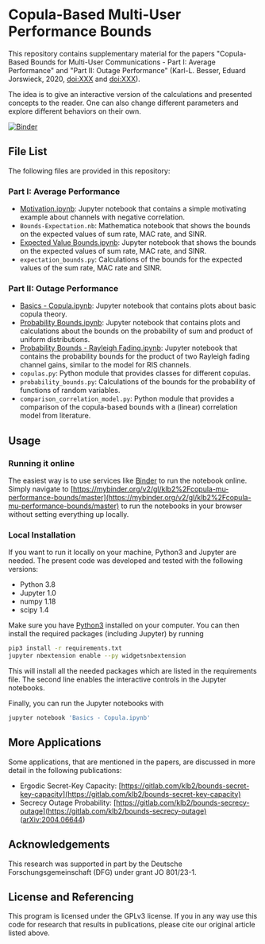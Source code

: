 # Copula-Based Multi-User Performance Bounds

This repository contains supplementary material for the papers "Copula-Based
Bounds for Multi-User Communications - Part I: Average Performance" and "Part
II: Outage Performance" (Karl-L. Besser, Eduard Jorswieck, 2020, [doi:XXX]()
and [doi:XXX]()).

The idea is to give an interactive version of the calculations and presented
concepts to the reader. One can also change different parameters and explore
different behaviors on their own.

[![Binder](https://mybinder.org/badge_logo.svg)](https://mybinder.org/v2/gl/klb2%2Fcopula-mu-performance-bounds/master)


## File List
The following files are provided in this repository:

### Part I: Average Performance
* [Motivation.ipynb](https://mybinder.org/v2/gl/klb2%2Fcopula-mu-performance-bounds/master?filepath=Motivation.ipynb):
  Jupyter notebook that contains a simple motivating example about channels
  with negative correlation.
* `Bounds-Expectation.nb`: Mathematica notebook that shows the bounds on the
  expected values of sum rate, MAC rate, and SINR.
* [Expected Value Bounds.ipynb](https://mybinder.org/v2/gl/klb2%2Fcopula-mu-performance-bounds/master?filepath=Expected%20Value%20Bounds.ipynb): Jupyter notebook that
  shows the bounds on the expected values of sum rate, MAC rate, and SINR.
* `expectation_bounds.py`: Calculations of the bounds for the expected values
  of the sum rate, MAC rate and SINR.

### Part II: Outage Performance
* [Basics - Copula.ipynb](https://mybinder.org/v2/gl/klb2%2Fcopula-mu-performance-bounds/master?filepath=Basics%20-%20Copula.ipynb): Jupyter notebook that contains plots about basic copula theory.
* [Probability Bounds.ipynb](https://mybinder.org/v2/gl/klb2%2Fcopula-mu-performance-bounds/master?filepath=Probability%20Bounds.ipynb): Jupyter notebook that
  contains plots and calculations about the bounds on the probability of sum
  and product of uniform distributions.
* [Probability Bounds - Rayleigh Fading.ipynb](https://mybinder.org/v2/gl/klb2%2Fcopula-mu-performance-bounds/master?filepath=Probability%20Bounds%20-%20Rayleigh%20Fading.ipynb): Jupyter
  notebook that contains the probability bounds for the product of two Rayleigh
  fading channel gains, similar to the model for RIS channels.
* `copulas.py`: Python module that provides classes for different copulas.
* `probability_bounds.py`: Calculations of the bounds for the probability of
  functions of random variables.
* `comparison_correlation_model.py`: Python module that provides a comparison
  of the copula-based bounds with a (linear) correlation model from literature.


## Usage
### Running it online
The easiest way is to use services like [Binder](https://mybinder.org/) to run
the notebook online. Simply navigate to
[https://mybinder.org/v2/gl/klb2%2Fcopula-mu-performance-bounds/master](https://mybinder.org/v2/gl/klb2%2Fcopula-mu-performance-bounds/master)
to run the notebooks in your browser without setting everything up locally.

### Local Installation
If you want to run it locally on your machine, Python3 and Jupyter are needed.
The present code was developed and tested with the following versions:
- Python 3.8
- Jupyter 1.0
- numpy 1.18
- scipy 1.4

Make sure you have [Python3](https://www.python.org/downloads/) installed on
your computer.
You can then install the required packages (including Jupyter) by running
```bash
pip3 install -r requirements.txt
jupyter nbextension enable --py widgetsnbextension
```
This will install all the needed packages which are listed in the requirements 
file. The second line enables the interactive controls in the Jupyter
notebooks.

Finally, you can run the Jupyter notebooks with
```bash
jupyter notebook 'Basics - Copula.ipynb'
```

## More Applications
Some applications, that are mentioned in the papers, are discussed in more
detail in the following publications:

* Ergodic Secret-Key Capacity:
  [https://gitlab.com/klb2/bounds-secret-key-capacity](https://gitlab.com/klb2/bounds-secret-key-capacity)
* Secrecy Outage Probability:
  [https://gitlab.com/klb2/bounds-secrecy-outage](https://gitlab.com/klb2/bounds-secrecy-outage)
  ([arXiv:2004.06644](https://arxiv.org/abs/2004.06644))


## Acknowledgements
This research was supported in part by the Deutsche Forschungsgemeinschaft
(DFG) under grant JO 801/23-1.


## License and Referencing
This program is licensed under the GPLv3 license. If you in any way use this
code for research that results in publications, please cite our original
article listed above.
